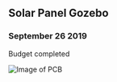 Solar Panel Gozebo
-------------------
### September 26 2019
Budget completed 



![Image of PCB](https://thesweeterman.github.io/TBD/Capture.PNG)
